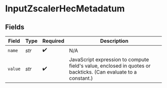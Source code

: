 # InputZscalerHecMetadatum


## Fields

| Field                                                                                                          | Type                                                                                                           | Required                                                                                                       | Description                                                                                                    |
| -------------------------------------------------------------------------------------------------------------- | -------------------------------------------------------------------------------------------------------------- | -------------------------------------------------------------------------------------------------------------- | -------------------------------------------------------------------------------------------------------------- |
| `name`                                                                                                         | *str*                                                                                                          | :heavy_check_mark:                                                                                             | N/A                                                                                                            |
| `value`                                                                                                        | *str*                                                                                                          | :heavy_check_mark:                                                                                             | JavaScript expression to compute field's value, enclosed in quotes or backticks. (Can evaluate to a constant.) |